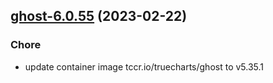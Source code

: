 

## [ghost-6.0.55](https://github.com/truecharts/charts/compare/ghost-6.0.54...ghost-6.0.55) (2023-02-22)

### Chore

- update container image tccr.io/truecharts/ghost to v5.35.1
  
  